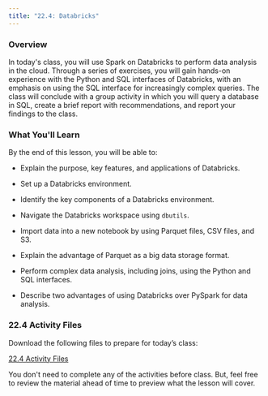 ```yaml
---
title: "22.4: Databricks"
---
```


<img style="display: none;" src="https://static.bc-edx.com/data/dl-1-2/m22/lms/img/banner.jpg" alt="lesson banner" />

### Overview

In today's class, you will use Spark on Databricks to perform data analysis in the cloud. Through a series of exercises, you will gain hands-on experience with the Python and SQL interfaces of Databricks, with an emphasis on using the SQL interface for increasingly complex queries. The class will conclude with a group activity in which you will query a database in SQL, create a brief report with recommendations, and report your findings to the class.

### What You'll Learn

By the end of this lesson, you will be able to:

* Explain the purpose, key features, and applications of Databricks.

* Set up a Databricks environment.

* Identify the key components of a Databricks environment.

* Navigate the Databricks workspace using `dbutils`.

* Import data into a new notebook by using Parquet files, CSV files, and S3.

* Explain the advantage of Parquet as a big data storage format.

* Perform complex data analysis, including joins, using the Python and SQL interfaces.

* Describe two advantages of using Databricks over PySpark for data analysis.

### 22.4 Activity Files

Download the following files to prepare for today’s class:

[22.4 Activity Files](https://static.bc-edx.com/data/dl-1-2/m22/lms/activities/Class_4_Activities.zip)

You don't need to complete any of the activities before class. But, feel free to review the material ahead of time to preview what the lesson will cover.
